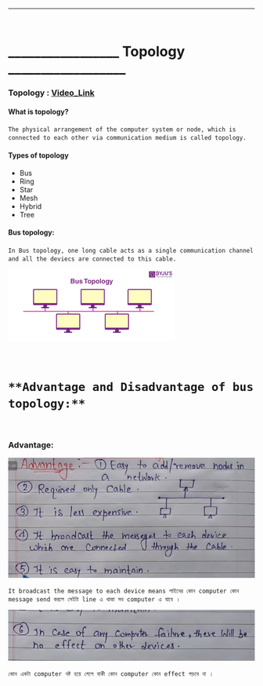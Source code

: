 <br>

---

<br>

# _________________  Topology  __________________

### Topology : [Video_Link](https://www.youtube.com/watch?v=gGTDFG2Q_UM&ab_channel=LearnCoding)


#### What is topology?

`The physical arrangement of the computer system or node, which is connected to each other via communication medium is called topology.`

#### Types of topology

- Bus
- Ring
- Star
- Mesh
- Hybrid
- Tree


#### Bus topology:

`In Bus topology, one long cable acts as a single communication channel and all the deviecs are connected to this cable. `

![Alt text](image-6.png)

<br>

# `**Advantage and Disadvantage of bus topology:**`

<br>

### Advantage:

![Alt text](image-7.png)

`It broadcast the message to each device means লাইনের কোন computer কোন message send করলে সেইটা line এ থাকা সব computer এ যাবে ।`

![Alt text](image-8.png)

`কোন একটা computer নষ্ট হয়ে গেলে বাকী কোন computer কোন effect পড়বে না ।`

